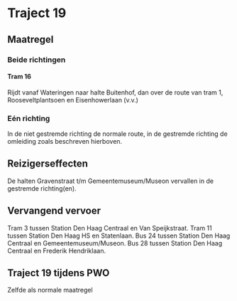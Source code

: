 # Traject 19
## Maatregel
### Beide richtingen

#### Tram 16
Rijdt vanaf Wateringen naar halte Buitenhof, dan over de route van tram 1, Rooseveltplantsoen en Eisenhowerlaan (v.v.)

### Eén richting
In de niet gestremde richting de normale route, in de gestremde richting de omleiding zoals beschreven hierboven.

## Reizigerseffecten
De halten Gravenstraat t/m Gemeentemuseum/Museon vervallen in de gestremde richting(en). 

## Vervangend vervoer
Tram 3 tussen Station Den Haag Centraal en Van Speijkstraat.
Tram 11 tussen Station Den Haag HS en Statenlaan.
Bus 24 tussen Station Den Haag Centraal en Gemeentemuseum/Museon.
Bus 28 tussen Station Den Haag Centraal en Frederik Hendriklaan. 

## Traject 19 tijdens PWO
Zelfde als normale maatregel
